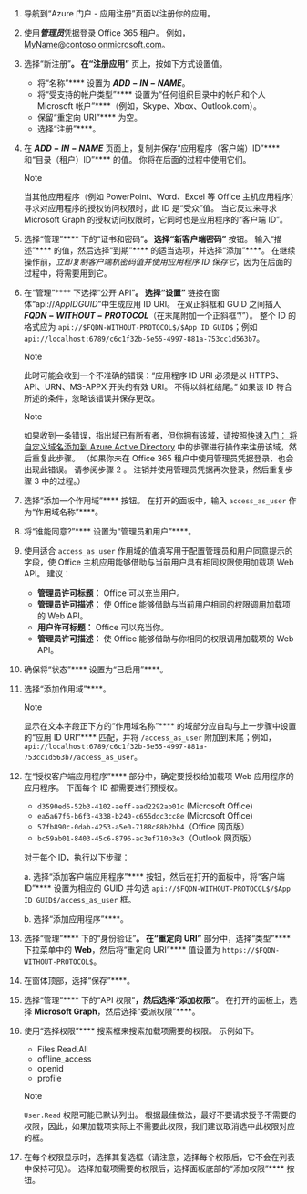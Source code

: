 

1. 导航到“Azure 门户 - 应用注册”[](https://go.microsoft.com/fwlink/?linkid=2083908)页面以注册你的应用。

1. 使用***管理员***凭据登录 Office 365 租户。 例如，MyName@contoso.onmicrosoft.com。

1. 选择“新注册”****。 在“注册应用”**** 页上，按如下方式设置值。

    * 将“名称”**** 设置为 **$ADD-IN-NAME$**。
    * 将“受支持的帐户类型”**** 设置为“任何组织目录中的帐户和个人 Microsoft 帐户”****（例如，Skype、Xbox、Outlook.com）。
    * 保留“重定向 URI”**** 为空。
    * 选择“注册”****。

1. 在 **$ADD-IN-NAME$** 页面上，复制并保存“应用程序（客户端）ID”**** 和“目录（租户）ID”**** 的值。 你将在后面的过程中使用它们。

    > [!NOTE]
    > 当其他应用程序（例如 PowerPoint、Word、Excel 等 Office 主机应用程序）寻求对应用程序的授权访问权限时，此 ID 是“受众”值。 当它反过来寻求 Microsoft Graph 的授权访问权限时，它同时也是应用程序的“客户端 ID”。

1. 选择“管理”**** 下的“证书和密码”****。 选择“新客户端密码”**** 按钮。 输入“描述”**** 的值，然后选择“到期”**** 的适当选项，并选择“添加”****。 在继续操作前，*立即复制客户端机密码值并使用应用程序 ID 保存它*，因为在后面的过程中，将需要用到它。

1. 在“管理”**** 下选择“公开 API”****。 选择“设置”**** 链接在窗体“api://$App ID GUID$”中生成应用 ID URI。 在双正斜框和 GUID 之间插入 **$FQDN-WITHOUT-PROTOCOL$**（在末尾附加一个正斜框“/”）。 整个 ID 的格式应为 `api://$FQDN-WITHOUT-PROTOCOL$/$App ID GUID$`；例如 `api://localhost:6789/c6c1f32b-5e55-4997-881a-753cc1d563b7`。

    > [!NOTE]
    > 此时可能会收到一个不准确的错误：“应用程序 ID URI 必须是以 HTTPS、API、URN、MS-APPX 开头的有效 URI。 不得以斜杠结尾。” 如果该 ID 符合所述的条件，忽略该错误并保存更改。

    > [!NOTE]
    > 如果收到一条错误，指出域已有所有者，但你拥有该域，请按照[快速入门： 将自定义域名添加到 Azure Active Directory](/azure/active-directory/add-custom-domain) 中的步骤进行操作来注册该域，然后重复此步骤。 （如果你未在 Office 365 租户中使用管理员凭据登录，也会出现此错误。 请参阅步骤 2 。 注销并使用管理员凭据再次登录，然后重复步骤 3 中的过程。）

1. 选择“添加一个作用域”**** 按钮。 在打开的面板中，输入 `access_as_user` 作为“作用域名称”****。

1. 将“谁能同意?”**** 设置为“管理员和用户”****。

1. 使用适合 `access_as_user` 作用域的值填写用于配置管理员和用户同意提示的字段，使 Office 主机应用能够借助与当前用户具有相同权限使用加载项 Web API。 建议：

    - **管理员许可标题：** Office 可以充当用户。
    - **管理员许可描述：** 使 Office 能够借助与当前用户相同的权限调用加载项的 Web API。
    - **用户许可标题：** Office 可以充当你。
    - **管理员许可描述：** 使 Office 能够借助与你相同的权限调用加载项的 Web API。

1. 确保将“状态”**** 设置为“已启用”****。

1. 选择“添加作用域”****。

    > [!NOTE]
    > 显示在文本字段正下方的“作用域名称”**** 的域部分应自动与上一步骤中设置的“应用 ID URI”**** 匹配，并将 `/access_as_user` 附加到末尾；例如，`api://localhost:6789/c6c1f32b-5e55-4997-881a-753cc1d563b7/access_as_user`。

1. 在“授权客户端应用程序”**** 部分中，确定要授权给加载项 Web 应用程序的应用程序。 下面每个 ID 都需要进行预授权。
  
    * `d3590ed6-52b3-4102-aeff-aad2292ab01c` (Microsoft Office)
    * `ea5a67f6-b6f3-4338-b240-c655ddc3cc8e` (Microsoft Office)
    * `57fb890c-0dab-4253-a5e0-7188c88b2bb4`（Office 网页版）
    * `bc59ab01-8403-45c6-8796-ac3ef710b3e3`（Outlook 网页版）

    对于每个 ID，执行以下步骤：

      a. 选择“添加客户端应用程序”**** 按钮，然后在打开的面板中，将“客户端 ID”**** 设置为相应的 GUID 并勾选 `api://$FQDN-WITHOUT-PROTOCOL$/$App ID GUID$/access_as_user` 框。

      b. 选择“添加应用程序”****。

1. 选择“管理”**** 下的“身份验证”****。 在“重定向 URI”**** 部分中，选择“类型”**** 下拉菜单中的 **Web**，然后将“重定向 URI”**** 值设置为 `https://$FQDN-WITHOUT-PROTOCOL$`。

1. 在窗体顶部，选择“保存”****。

1. 选择“管理”**** 下的“API 权限”****，然后选择“添加权限”****。 在打开的面板上，选择 **Microsoft Graph**，然后选择“委派权限”****。

1. 使用“选择权限”**** 搜索框来搜索加载项需要的权限。 示例如下。

    * Files.Read.All
    * offline_access
    * openid
    * profile

    > [!NOTE]
    > `User.Read` 权限可能已默认列出。 根据最佳做法，最好不要请求授予不需要的权限，因此，如果加载项实际上不需要此权限，我们建议取消选中此权限对应的框。

1. 在每个权限显示时，选择其复选框（请注意，选择每个权限后，它不会在列表中保持可见）。 选择加载项需要的权限后，选择面板底部的“添加权限”**** 按钮。
